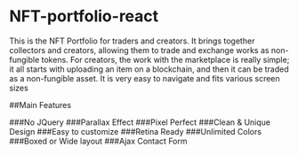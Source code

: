 # NFT-portfolio-react

This is the NFT Portfolio for traders and creators. It brings together collectors and creators, allowing them to trade and exchange works as non-fungible tokens. For creators, the work with the marketplace is really simple; it all starts with uploading an item on a blockchain, and then it can be traded as a non-fungible asset. It is very easy to navigate and fits various screen sizes

##Main Features

###No JQuery
###Parallax Effect
###Pixel Perfect
###Clean & Unique Design
###Easy to customize
###Retina Ready
###Unlimited Colors
###Boxed or Wide layout
###Ajax Contact Form
